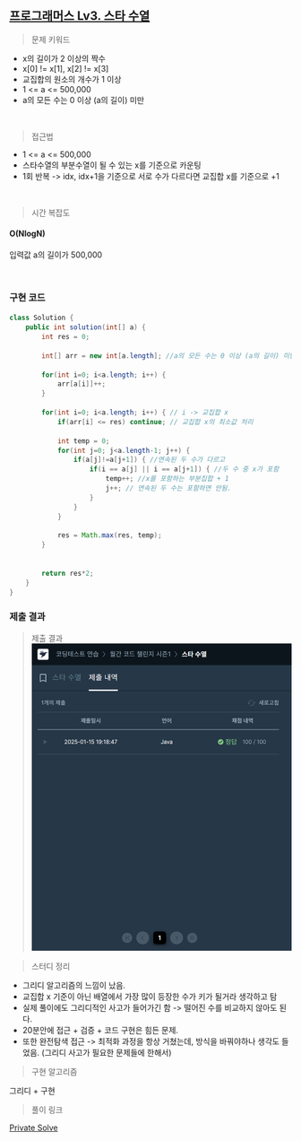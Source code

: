 ## [프로그래머스 Lv3. 스타 수열](https://school.programmers.co.kr/learn/courses/30/lessons/70130)

> 문제 키워드

- x의 길이가 2 이상의 짝수
- x[0] != x[1], x[2] != x[3]
- 교집합의 원소의 개수가 1 이상
- 1 <= a <= 500,000
- a의 모든 수는 0 이상 (a의 길이) 미만

<br/>

> 접근법

- 1 <= a <= 500,000
- 스타수열의 부분수열이 될 수 있는 x를 기준으로 카운팅
- 1회 반복 -> idx, idx+1을 기준으로 서로 수가 다르다면 교집합 x를 기준으로 +1

<br/>

> 시간 복잡도

#### O(NlogN)

입력값 a의 길이가 500,000

<br/>

### 구현 코드

```java
class Solution {
    public int solution(int[] a) {
        int res = 0;
        
        int[] arr = new int[a.length]; //a의 모든 수는 0 이상 (a의 길이) 미만
        
        for(int i=0; i<a.length; i++) {
            arr[a[i]]++;
        }
        
        for(int i=0; i<a.length; i++) { // i -> 교집합 x
            if(arr[i] <= res) continue; // 교집합 x의 최소값 처리
            
            int temp = 0;
            for(int j=0; j<a.length-1; j++) {
                if(a[j]!=a[j+1]) { //연속된 두 수가 다르고
                    if(i == a[j] || i == a[j+1]) { //두 수 중 x가 포함
                        temp++; //x를 포함하는 부분집합 + 1
                        j++; // 연속된 두 수는 포함하면 안됨.
                    }
                }
            }
            
            res = Math.max(res, temp);
        }
        
        
        return res*2;
    }
}
```

### 제출 결과

> 제출 결과
![제출결과](./result.png)
> 

> 스터디 정리
- 그리디 알고리즘의 느낌이 났음.
- 교집합 x 기준이 아닌 배열에서 가장 많이 등장한 수가 키가 될거라 생각하고 탐
- 실제 풀이에도 그리디적인 사고가 들어가긴 함 -> 떨어진 수를 비교하지 않아도 된다.
- 20분안에 접근 + 검증 + 코드 구현은 힘든 문제.
- 또한 완전탐색 접근 -> 최적화 과정을 항상 거쳤는데, 방식을 바꿔야하나 생각도 들었음. (그리디 사고가 필요한 문제들에 한해서)


> 구현 알고리즘
<p> 그리디 + 구현 </p>

> 풀이 링크

[Private Solve](https://github.com/The-Four-Error-Pickers/Algorithm-Study/tree/main/Private%20Solve/70130.%20%EC%8A%A4%ED%83%80%20%EC%88%98%EC%97%B4/Be-HinD)
